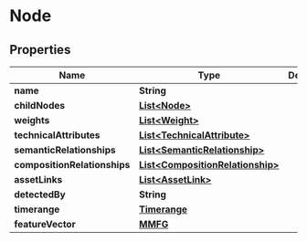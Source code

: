 

# Node


## Properties

| Name | Type | Description | Notes |
|------------ | ------------- | ------------- | -------------|
|**name** | **String** |  |  [optional] |
|**childNodes** | [**List&lt;Node&gt;**](Node.md) |  |  [optional] |
|**weights** | [**List&lt;Weight&gt;**](Weight.md) |  |  [optional] |
|**technicalAttributes** | [**List&lt;TechnicalAttribute&gt;**](TechnicalAttribute.md) |  |  [optional] |
|**semanticRelationships** | [**List&lt;SemanticRelationship&gt;**](SemanticRelationship.md) |  |  [optional] |
|**compositionRelationships** | [**List&lt;CompositionRelationship&gt;**](CompositionRelationship.md) |  |  [optional] |
|**assetLinks** | [**List&lt;AssetLink&gt;**](AssetLink.md) |  |  [optional] |
|**detectedBy** | **String** |  |  [optional] |
|**timerange** | [**Timerange**](Timerange.md) |  |  [optional] |
|**featureVector** | [**MMFG**](MMFG.md) |  |  [optional] |



